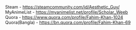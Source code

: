 Steam         -  https://steamcommunity.com/id/Aesthetic_Guy/ </br>
MyAnimeList   -  https://myanimelist.net/profile/Scholar_Weeb </br>
Quora         -  https://www.quora.com/profile/Fahim-Khan-1024 </br>
Quora(Bangla) -  https://bn.quora.com/profile/Fahim-Khan-69 </br>
